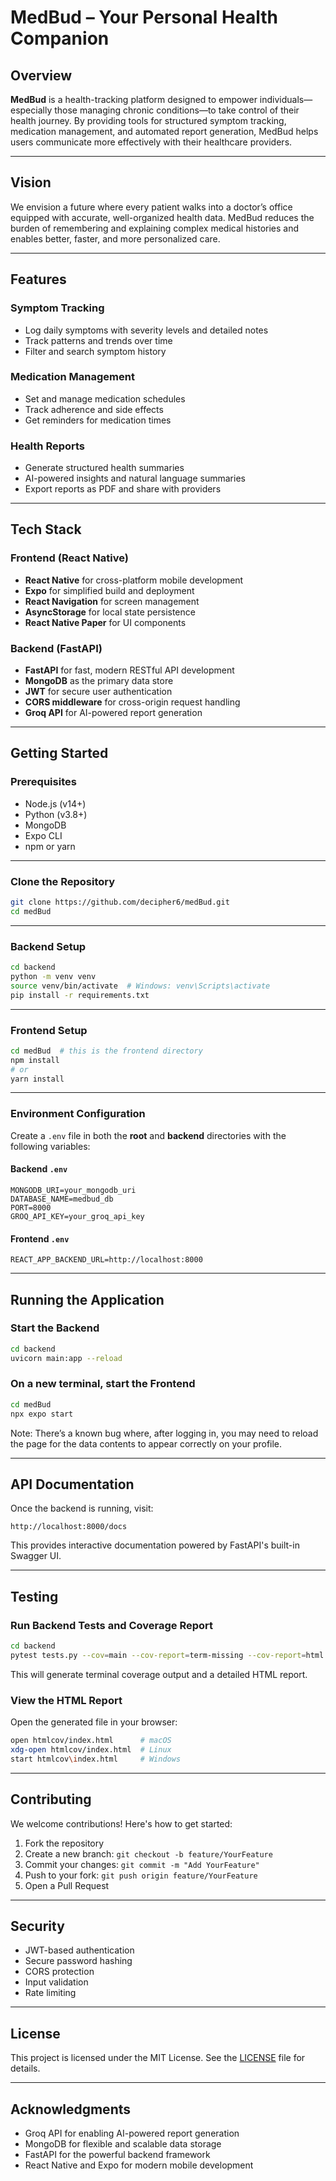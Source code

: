 # MedBud – Your Personal Health Companion

## Overview

**MedBud** is a health-tracking platform designed to empower individuals—especially those managing chronic conditions—to take control of their health journey. By providing tools for structured symptom tracking, medication management, and automated report generation, MedBud helps users communicate more effectively with their healthcare providers.

---

## Vision

We envision a future where every patient walks into a doctor’s office equipped with accurate, well-organized health data. MedBud reduces the burden of remembering and explaining complex medical histories and enables better, faster, and more personalized care.

---

## Features

### Symptom Tracking

* Log daily symptoms with severity levels and detailed notes
* Track patterns and trends over time
* Filter and search symptom history

### Medication Management

* Set and manage medication schedules
* Track adherence and side effects
* Get reminders for medication times

### Health Reports

* Generate structured health summaries
* AI-powered insights and natural language summaries
* Export reports as PDF and share with providers

---

## Tech Stack

### Frontend (React Native)

* **React Native** for cross-platform mobile development
* **Expo** for simplified build and deployment
* **React Navigation** for screen management
* **AsyncStorage** for local state persistence
* **React Native Paper** for UI components

### Backend (FastAPI)

* **FastAPI** for fast, modern RESTful API development
* **MongoDB** as the primary data store
* **JWT** for secure user authentication
* **CORS middleware** for cross-origin request handling
* **Groq API** for AI-powered report generation

---

## Getting Started

### Prerequisites

* Node.js (v14+)
* Python (v3.8+)
* MongoDB
* Expo CLI
* npm or yarn

---

### Clone the Repository

```bash
git clone https://github.com/decipher6/medBud.git
cd medBud
```

---

### Backend Setup

```bash
cd backend
python -m venv venv
source venv/bin/activate  # Windows: venv\Scripts\activate
pip install -r requirements.txt
```

---

### Frontend Setup

```bash
cd medBud  # this is the frontend directory
npm install
# or
yarn install
```

---

### Environment Configuration

Create a `.env` file in both the **root** and **backend** directories with the following variables:

#### Backend `.env`

```env
MONGODB_URI=your_mongodb_uri
DATABASE_NAME=medbud_db
PORT=8000
GROQ_API_KEY=your_groq_api_key
```

#### Frontend `.env`

```env
REACT_APP_BACKEND_URL=http://localhost:8000
```

---

## Running the Application

### Start the Backend

```bash
cd backend
uvicorn main:app --reload
```

### On a new terminal, start the Frontend

```bash
cd medBud
npx expo start
```

Note: There’s a known bug where, after logging in, you may need to reload the page for the data contents to appear correctly on your profile.

---

## API Documentation

Once the backend is running, visit:

```
http://localhost:8000/docs
```

This provides interactive documentation powered by FastAPI's built-in Swagger UI.

---

## Testing

### Run Backend Tests and Coverage Report

```bash
cd backend
pytest tests.py --cov=main --cov-report=term-missing --cov-report=html
```

This will generate terminal coverage output and a detailed HTML report.

### View the HTML Report

Open the generated file in your browser:

```bash
open htmlcov/index.html      # macOS
xdg-open htmlcov/index.html  # Linux
start htmlcov\index.html     # Windows
```

---

## Contributing

We welcome contributions! Here's how to get started:

1. Fork the repository
2. Create a new branch:
   `git checkout -b feature/YourFeature`
3. Commit your changes:
   `git commit -m "Add YourFeature"`
4. Push to your fork:
   `git push origin feature/YourFeature`
5. Open a Pull Request

---

## Security

* JWT-based authentication
* Secure password hashing
* CORS protection
* Input validation
* Rate limiting

---

## License

This project is licensed under the MIT License. See the [LICENSE](LICENSE) file for details.

---

## Acknowledgments

* Groq API for enabling AI-powered report generation
* MongoDB for flexible and scalable data storage
* FastAPI for the powerful backend framework
* React Native and Expo for modern mobile development

